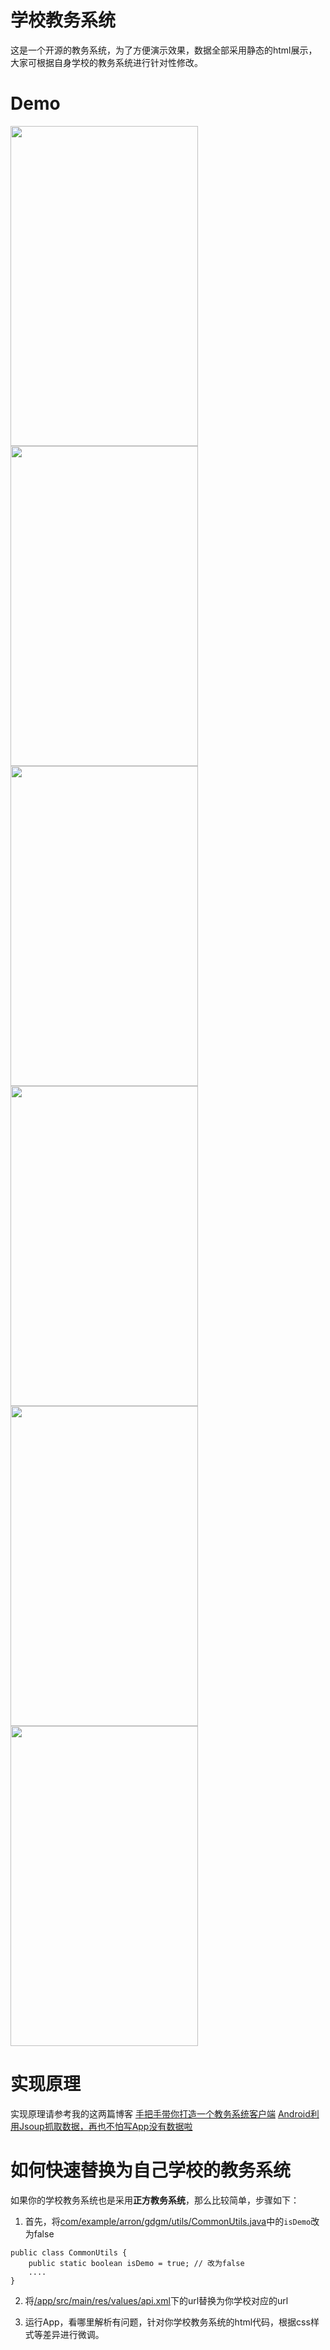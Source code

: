 # 学校教务系统
这是一个开源的教务系统，为了方便演示效果，数据全部采用静态的html展示，大家可根据自身学校的教务系统进行针对性修改。
# Demo

<img src="https://github.com/EoniJJ/Gdgm/blob/jw_demo/photo1.jpg" width = "300" height = "512"/><img src="https://github.com/EoniJJ/Gdgm/blob/jw_demo/photo2.jpg" width = "300" height = "512"/><img src="https://github.com/EoniJJ/Gdgm/blob/jw_demo/photo3.jpg" width = "300" height = "512"/><img src="https://github.com/EoniJJ/Gdgm/blob/jw_demo/photo4.jpg" width = "300" height = "512"/><img src="https://github.com/EoniJJ/Gdgm/blob/jw_demo/photo5.jpg" width = "300" height = "512"/><img src="https://github.com/EoniJJ/Gdgm/blob/jw_demo/photo6.jpg" width = "300" height = "512"/>

# 实现原理
实现原理请参考我的这两篇博客
[手把手带你打造一个教务系统客户端](http://www.jianshu.com/p/b561b91edad8)
[Android利用Jsoup抓取数据，再也不怕写App没有数据啦](http://www.jianshu.com/p/b7ee086e6eae)

# 如何快速替换为自己学校的教务系统
如果你的学校教务系统也是采用**正方教务系统**，那么比较简单，步骤如下：
1. 首先，将[com/example/arron/gdgm/utils/CommonUtils.java](https://github.com/EoniJJ/Gdgm/blob/jw_demo/app/src/main/java/com/example/arron/gdgm/utils/CommonUtils.java)中的`isDemo`改为false
```
public class CommonUtils {
    public static boolean isDemo = true; // 改为false
    ....
}
```
2. 将[/app/src/main/res/values/api.xml](https://github.com/EoniJJ/Gdgm/blob/jw_demo/app/src/main/res/values/api.xml)下的url替换为你学校对应的url

3. 运行App，看哪里解析有问题，针对你学校教务系统的html代码，根据css样式等差异进行微调。
